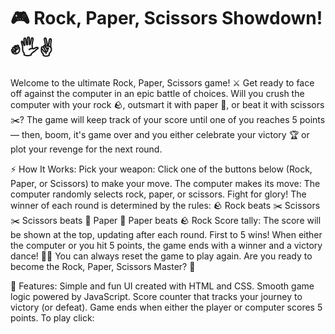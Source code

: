 # 🎮 Rock, Paper, Scissors Showdown! ✊🖐️✌️

Welcome to the ultimate Rock, Paper, Scissors game! ⚔️ Get ready to face off against the computer in an epic battle of choices. Will you crush the computer with your rock 🪨, outsmart it with paper 📄, or beat it with scissors ✂️? The game will keep track of your score until one of you reaches 5 points — then, boom, it's game over and you either celebrate your victory 🏆 or plot your revenge for the next round.

⚡ How It Works:
Pick your weapon: Click one of the buttons below (Rock, Paper, or Scissors) to make your move.
The computer makes its move: The computer randomly selects rock, paper, or scissors.
Fight for glory! The winner of each round is determined by the rules:
🪨 Rock beats ✂️ Scissors
✂️ Scissors beats 📄 Paper
📄 Paper beats 🪨 Rock
Score tally: The score will be shown at the top, updating after each round.
First to 5 wins! When either the computer or you hit 5 points, the game ends with a winner and a victory dance! 🕺💃
You can always reset the game to play again. Are you ready to become the Rock, Paper, Scissors Master? 🏅

🌟 Features:
Simple and fun UI created with HTML and CSS.
Smooth game logic powered by JavaScript.
Score counter that tracks your journey to victory (or defeat).
Game ends when either the player or computer scores 5 points.
To play click: 
